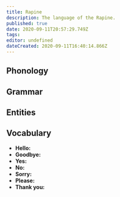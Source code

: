 ```yaml
---
title: Rapine
description: The language of the Rapine.
published: true
date: 2020-09-11T20:57:29.749Z
tags: 
editor: undefined
dateCreated: 2020-09-11T16:40:14.866Z
---
```


## Phonology

## Grammar

## Entities

## Vocabulary

- **Hello:** 
- **Goodbye:** 
- **Yes:** 
- **No:** 
- **Sorry:** 
- **Please:** 
- **Thank you:** 